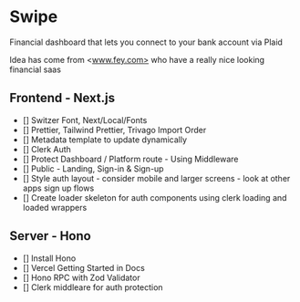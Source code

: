 # Swipe

Financial dashboard that lets you connect to your bank account via Plaid

Idea has come from <www.fey.com> who have a really nice looking financial saas

## Frontend - Next.js

- [] Switzer Font, Next/Local/Fonts
- [] Prettier, Tailwind Prettier, Trivago Import Order
- [] Metadata template to update dynamically
- [] Clerk Auth
- [] Protect Dashboard / Platform route - Using Middleware
- [] Public - Landing, Sign-in & Sign-up
- [] Style auth layout - consider mobile and larger screens - look at other apps sign up flows
- [] Create loader skeleton for auth components using clerk loading and loaded wrappers

## Server - Hono

- [] Install Hono
- [] Vercel Getting Started in Docs
- [] Hono RPC with Zod Validator
- [] Clerk middleare for auth protection
